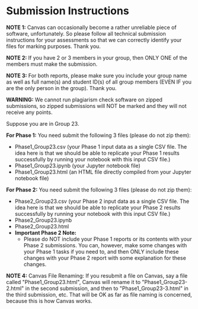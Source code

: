 # Submission Instructions

**NOTE 1:** Canvas can occasionally become a rather unreliable piece of software, unfortunately. So please follow all technical submission instructions for your assessments so that we can correctly identify your files for marking purposes. Thank you.

**NOTE 2:** If you have 2 or 3 members in your group, then ONLY ONE of the members must make the submission.

**NOTE 3:** For both reports, please make sure you include your group name as well as full name(s) and student ID(s) of all group members (EVEN IF you are the only person in the group). Thank you.

**WARNING:** We cannot run plagiarism check software on zipped submissions, so zipped submissions will NOT be marked and they will not receive any points.

Suppose you are in Group 23.

**For Phase 1:** You need submit the following 3 files (please do not zip them):

- Phase1_Group23.csv (your Phase 1 input data as a single CSV file. The idea here is that we should be able to replicate your Phase 1 results successfully by running your notebook with this input CSV file.)
- Phase1_Group23.ipynb (your Jupyter notebook file)
- Phase1_Group23.html (an HTML file directly compiled from your Jupyter notebook file)

**For Phase 2:** You need submit the following 3 files (please do not zip them):

- Phase2_Group23.csv (your Phase 2 input data as a single CSV file. The idea here is that we should be able to replicate your Phase 2 results successfully by running your notebook with this input CSV file.)
- Phase2_Group23.ipynb
- Phase2_Group23.html
- **Important Phase 2 Note:**
  - Please do NOT include your Phase 1 reports or its contents with your Phase 2 submissions. You can, however, make some changes with your Phase 1 tasks if you need to, and then ONLY include these changes with your Phase 2 report with some explanation for these changes.

**NOTE 4:** Canvas File Renaming: If you resubmit a file on Canvas, say a file called "Phase1_Group23.html", Canvas will rename it to "Phase1_Group23-2.html" in the second submission, and then to "Phase1_Group23-3.html" in the third submission, etc. That will be OK as far as file naming is concerned, because this is how Canvas works.
